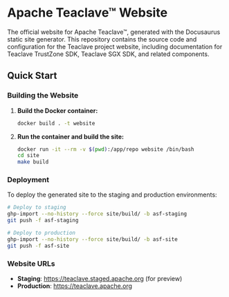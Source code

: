 # Apache Teaclave™  Website

The official website for Apache Teaclave™, generated with the Docusaurus static site generator. This repository contains the source code and configuration for the Teaclave project website, including documentation for Teaclave TrustZone SDK, Teaclave SGX SDK, and related components.

## Quick Start

### Building the Website

1. **Build the Docker container:**
   ```bash
   docker build . -t website
   ```

2. **Run the container and build the site:**
   ```bash
   docker run -it --rm -v $(pwd):/app/repo website /bin/bash
   cd site
   make build
   ```

### Deployment

To deploy the generated site to the staging and production environments:

```bash
# Deploy to staging
ghp-import --no-history --force site/build/ -b asf-staging
git push -f asf-staging

# Deploy to production
ghp-import --no-history --force site/build/ -b asf-site
git push -f asf-site
```

### Website URLs

- **Staging**: https://teaclave.staged.apache.org (for preview)
- **Production**: https://teaclave.apache.org
